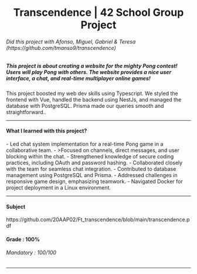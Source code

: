 <h1 align="center"> Transcendence | 42 School Group Project </h1>
<h6>Did this project with Afonso, Miguel, Gabriel & Teresa (https://github.com/tmanso9/transcendence)</h6>
<h5>This project is about creating a website for the mighty Pong contest! Users will play Pong with others. The website provides a nice user interface, a chat, and real-time multiplayer online games!</h5>
<p>This project boosted my web dev skills using Typescript. We styled the frontend with Vue, handled the backend using NestJs, and managed the database with PostgreSQL. Prisma made our queries smooth and straightforward..</p>


-----

<h4>What I learned with this project?</h4>
- Led chat system implementation for a real-time Pong game in a collaborative team.
- >Focused on channels, direct messages, and user blocking within the chat.
- Strengthened knowledge of secure coding practices, including OAuth and password hashing.
- Collaborated closely with the team for seamless chat integration.
- Contributed to database management using PostgreSQL and Prisma.
- Addressed challenges in responsive game design, emphasizing teamwork.
- Navigated Docker for project deployment in a Linux environment.

----

<h4>Subject</h4>
https://github.com/20AAP02/Ft_transcendence/blob/main/transcendence.pdf
<br>
<h4>Grade : 100%</h4>
<h6>Mandatory : 100/100</h6>

----
